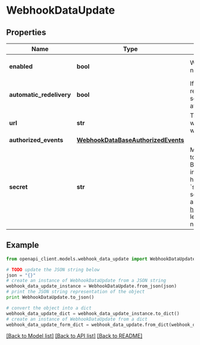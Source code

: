 # WebhookDataUpdate


## Properties
Name | Type | Description | Notes
------------ | ------------- | ------------- | -------------
**enabled** | **bool** | Whether this webhook is enabled or not | [optional] [default to True]
**automatic_redelivery** | **bool** | If true, BTCPay Server will retry to redeliver any failed delivery after 10 seconds, 1 minutes and up to 6 times after 10 minutes. | [optional] [default to True]
**url** | **str** | The endpoint where BTCPay Server will make the POST request with the webhook body | [optional] 
**authorized_events** | [**WebhookDataBaseAuthorizedEvents**](WebhookDataBaseAuthorizedEvents.md) |  | [optional] 
**secret** | **str** | Must be used by the callback receiver to ensure the delivery comes from BTCPay Server. BTCPay Server includes the &#x60;BTCPay-Sig&#x60; HTTP header, whose format is &#x60;sha256&#x3D;HMAC256(UTF8(webhook&#39;s secret), body)&#x60;. The pattern to authenticate the webhook is similar to [how to secure webhooks in Github](https://docs.github.com/webhooks/securing/). If left out, null, or empty, the secret will not be changed. | [optional] 

## Example

```python
from openapi_client.models.webhook_data_update import WebhookDataUpdate

# TODO update the JSON string below
json = "{}"
# create an instance of WebhookDataUpdate from a JSON string
webhook_data_update_instance = WebhookDataUpdate.from_json(json)
# print the JSON string representation of the object
print WebhookDataUpdate.to_json()

# convert the object into a dict
webhook_data_update_dict = webhook_data_update_instance.to_dict()
# create an instance of WebhookDataUpdate from a dict
webhook_data_update_form_dict = webhook_data_update.from_dict(webhook_data_update_dict)
```
[[Back to Model list]](../README.md#documentation-for-models) [[Back to API list]](../README.md#documentation-for-api-endpoints) [[Back to README]](../README.md)


